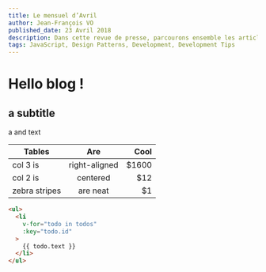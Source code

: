 ```yaml
---
title: Le mensuel d’Avril
author: Jean-François VO
published_date: 23 Avril 2018
description: Dans cette revue de presse, parcourons ensemble les articles impactants pour le développement web Front-end. Regardons également des articles courts, mais utiles, sur les designs patterns, le design et cultivons ensemble notre fibre artistique :)
tags: JavaScript, Design Patterns, Development, Development Tips
---
```


# Hello blog !

## a subtitle


a and text	

| Tables        | Are           | Cool  |
| ------------- |:-------------:| -----:|
| col 3 is      | right-aligned | $1600 |
| col 2 is      | centered      |   $12 |
| zebra stripes | are neat      |    $1 |

``` html
<ul>
  <li
    v-for="todo in todos"
    :key="todo.id"
  >
    {{ todo.text }}
  </li>
</ul>
```